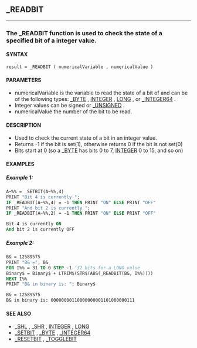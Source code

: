 ## _READBIT
---

### The _READBIT function is used to check the state of a specified bit of a integer value.

#### SYNTAX

`result = _READBIT ( numericalVariable , numericalValue )`

#### PARAMETERS
* numericalVariable is the variable to read the state of a bit of and can be of the following types: [_BYTE](./_BYTE.md) , [INTEGER](./INTEGER.md) , [LONG](./LONG.md) , or [_INTEGER64](./_INTEGER64.md) .
* Integer values can be signed or [_UNSIGNED](./_UNSIGNED.md) .
* numericalValue the number of the bit to be read.


#### DESCRIPTION
* Used to check the current state of a bit in an integer value.
* Returns -1 if the bit is set(1), otherwise returns 0 if the bit is not set(0)
* Bits start at 0 (so a [_BYTE](./_BYTE.md) has bits 0 to 7, [INTEGER](./INTEGER.md) 0 to 15, and so on)


#### EXAMPLES
##### Example 1:
```vb
A~%% = _SETBIT(A~%%,4)
PRINT "Bit 4 is currently ";
IF _READBIT(A~%%,4) = -1 THEN PRINT "ON" ELSE PRINT "OFF"
PRINT "And bit 2 is currently ";
IF _READBIT(A~%%,2) = -1 THEN PRINT "ON" ELSE PRINT "OFF"
```
  
```vb
Bit 4 is currently ON
And bit 2 is currently OFF
```
  
##### Example 2:
```vb
B& = 12589575
PRINT "B& ="; B&
FOR I%% = 31 TO 0 STEP -1 '32 bits for a LONG value
Binary$ = Binary$ + LTRIM$(STR$(ABS(_READBIT(B&, I%%))))
NEXT I%%
PRINT "B& in binary is: "; Binary$
```
  
```vb
B& = 12589575
B& in binary is: 00000000110000000001101000000111
```
  


#### SEE ALSO
* [_SHL](./_SHL.md) , [_SHR](./_SHR.md) , [INTEGER](./INTEGER.md) , [LONG](./LONG.md)
* [_SETBIT](./_SETBIT.md) , [_BYTE](./_BYTE.md) , [_INTEGER64](./_INTEGER64.md)
* [_RESETBIT](./_RESETBIT.md) , [_TOGGLEBIT](./_TOGGLEBIT.md)
